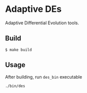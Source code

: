 # Adaptive DEs

Adaptive Differential Evolution tools.

## Build

```
$ make build
```

## Usage

After building, run `des_bin` executable

```
./bin/des
```
